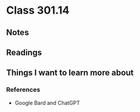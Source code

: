 # Class 301.14

## Notes

## Readings

## Things I want to learn more about

### References
- Google Bard and ChatGPT
